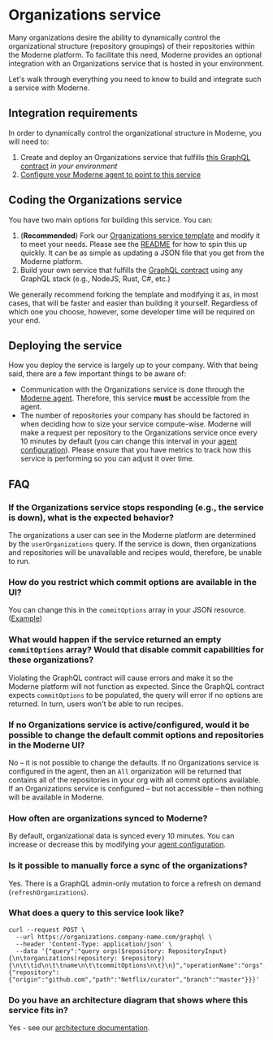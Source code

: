 # Organizations service

Many organizations desire the ability to dynamically control the organizational structure (repository groupings) of their repositories within the Moderne platform. To facilitate this need, Moderne provides an optional integration with an Organizations service that is hosted in your environment.

Let's walk through everything you need to know to build and integrate such a service with Moderne.

## Integration requirements

In order to dynamically control the organizational structure in Moderne, you will need to:

1. Create and deploy an Organizations service that fulfills [this GraphQL contract](https://github.com/moderneinc/moderne-organizations/blob/main/src/main/resources/schema/moderne-organizations.graphqls) _in your environment_
2. [Configure your Moderne agent to point to this service](../administrator-documentation/on-premise-agent/configure-organizations-service.md)

## Coding the Organizations service

You have two main options for building this service. You can:

1. (**Recommended**) Fork our [Organizations service template](https://github.com/moderneinc/moderne-organizations) and modify it to meet your needs. Please see the [README](https://github.com/moderneinc/moderne-organizations/blob/main/README.md) for how to spin this up quickly. It can be as simple as updating a JSON file that you get from the Moderne platform.
2. Build your own service that fulfills the [GraphQL contract](https://github.com/moderneinc/moderne-organizations/blob/main/src/main/resources/schema/moderne-organizations.graphqls) using any GraphQL stack (e.g., NodeJS, Rust, C#, etc.)

We generally recommend forking the template and modifying it as, in most cases, that will be faster and easier than building it yourself. Regardless of which one you choose, however, some developer time will be required on your end.

## Deploying the service

How you deploy the service is largely up to your company. With that being said, there are a few important things to be aware of:

* Communication with the Organizations service is done through the [Moderne agent](../how-to/agent-configuration.md). Therefore, this service **must** be accessible from the agent.
* The number of repositories your company has should be factored in when deciding how to size your service compute-wise. Moderne will make a request per repository to the Organizations service once every 10 minutes by default (you can change this interval in your [agent configuration](../administrator-documentation/on-premise-agent/configure-organizations-service.md)). Please ensure that you have metrics to track how this service is performing so you can adjust it over time.

## FAQ

### If the Organizations service stops responding (e.g., the service is down), what is the expected behavior?

The organizations a user can see in the Moderne platform are determined by the `userOrganizations` query. If the service is down, then organizations and repositories will be unavailable and recipes would, therefore, be unable to run.

### How do you restrict which commit options are available in the UI?

You can change this in the `commitOptions` array in your JSON resource. ([Example](https://github.com/moderneinc/moderne-organizations/blob/main/src/main/resources/ownership.json#LL296C1-L301C6))

### What would happen if the service returned an empty `commitOptions` array? Would that disable commit capabilities for these organizations?

Violating the GraphQL contract will cause errors and make it so the Moderne platform will not function as expected. Since the GraphQL contract expects `commitOptions` to be populated, the query will error if no options are returned. In turn, users won't be able to run recipes.

### If no Organizations service is active/configured, would it be possible to change the default commit options and repositories in the Moderne UI?

No – it is not possible to change the defaults. If no Organizations service is configured in the agent, then an `All` organization will be returned that contains all of the repositories in your org with all commit options available. If an Organizations service is configured – but not accessible – then nothing will be available in Moderne.

### How often are organizations synced to Moderne?

By default, organizational data is synced every 10 minutes. You can increase or decrease this by modifying your [agent configuration](../administrator-documentation/on-premise-agent/configure-organizations-service.md).

### Is it possible to manually force a sync of the organizations?

Yes. There is a GraphQL admin-only mutation to force a refresh on demand (`refreshOrganizations`).

### What does a query to this service look like?

```shell
curl --request POST \
  --url https://organizations.company-name.com/graphql \
  --header 'Content-Type: application/json' \
  --data '{"query":"query orgs($repository: RepositoryInput) {\n\torganizations(repository: $repository) {\n\t\tid\n\t\tname\n\t\tcommitOptions\n\t}\n}","operationName":"orgs","variables":{"repository":{"origin":"github.com","path":"Netflix/curator","branch":"master"}}}'
```

### Do you have an architecture diagram that shows where this service fits in?

Yes - see our [architecture documentation](architecture.md).
